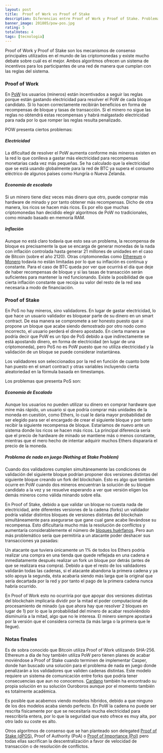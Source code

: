 ```yaml
---
layout: post
title:  Proof of Work vs Proof of Stake
description: Diferencias entre Proof of Work y Proof of Stake. Problemas e inconvenientes de cada uno.
banner_image: 201805/pow-pos.jpg
rating: 5
totalVotes: 4
tags: [tecnologia]
---
```


Proof of Work y Proof of Stake son los mecanismos de consenso principales utilizados en el mundo de las criptomonedas y existe mucho debate sobre cuál es el mejor. Ambos algoritmos ofrecen un sistema de incentivos para los participantes de una red de manera que cumplan con las reglas del sistema.

<!--more-->

### Proof of Work

En [PoW](/que-es-proof-of-work/) los usuarios (mineros) están incentivados a seguir las reglas porque están gastando electricidad para resolver el PoW de cada bloque candidato. Si lo hacen correctamente recibirán beneficios en forma de recompensas de bloque y tasas de transacción. Si el minero no sigue las reglas no obtendrá estas recompensas y habrá malgastado electricidad para nada por lo que romper las reglas resulta penalizado.

POW presenta ciertos problemas:

##### Electricidad
La dificultad de resolver el PoW aumenta conforme más mineros existen en la red lo que conlleva a gastar más electricidad para recompensas monetarias cada vez más pequeñas. Se ha calculado que la electricidad que se está usando globalmente para la red de BTC ya supera el consumo eléctrico de algunos países como Hungría o Nueva Zelanda.


##### Economía de escalado
Si un minero tiene diez veces más dinero que otro, puede comprar más hardware de minado y por tanto obtener más recompensas. Dicho de otra manera, los ricos se hacen más ricos. Es por ello que muchas criptomonedas han decidido elegir algoritmos de PoW no tradicionales, como minado basado en memoria RAM.

##### Inflación
Aunque no está claro todavía que esto sea un problema, la recompensa de bloque es precisamente la que se encarga de generar monedas de la nada con inflación controlada hasta generar 21 millones de unidades en el caso de Bitcoin (sobre el año 2120). Otras criptomonedas como [Ethereum](/que-es-ethereum) o [Monero](/que-es-monero) todavía no están limitadas por lo que su inflación es continua y constante. Para el caso de BTC queda por ver que ocurrirá el día que deje de haber recompensas de bloque y si las tasas de transacción serán suficientes para mantener la red funcionando. Existe la posibilidad de que cierta inflación constante que recoja su valor del resto de la red sea necesaria a modo de financiación.

### Proof of Stake

En PoS no hay mineros, sino validadores. En lugar de gastar electricidad, lo que hace un usuario validador es bloquear parte de su dinero en un smart contract. De esa manera se compromete a ser honesto puesto que si propone un bloque que acabe siendo demostrado por otro nodo como incorrecto, el usuario perderá el dinero apostado. En cierta manera se podría decir que PoW es un tipo de PoS debido a que indirectamente se está apostando dinero, en forma de electricidad (en lugar de una criptomoneda), pero PoS no es PoW puesto que no utiliza electricidad y la validación de un bloque se puede considerar instantánea.

Los validadores son seleccionados por la red en función de cuanto bote han puesto en el smart contract y otras variables incluyendo cierta aleatoriedad en la fórmula basada en timestamps.

Los problemas que presenta PoS son:

##### Economía de Escalado
Aunque los usuarios no pueden utilizar su dinero en comprar hardware que mine más rápido, un usuario si que podría comprar más unidades de la moneda en cuestión, como Ethers, lo cual le daría mayor probabilidad de ser elegido para ser el encargado de crear el siguiente bloque y por tanto recibir la siguiente recompensa de bloque. Estaríamos de nuevo ante un sistema donde los ricos se hacen más ricos. La principal diferencia sería que el precio de hardware de minado se mantiene más o menos constante, mientras que el mero hecho de intentar adquirir muchos Ethers dispararía el precio de la moneda.

##### Problema de nada en juego (**Nothing at Stake Problem**)
Cuando dos validadores cumplen simultáneamente las condiciones de validación del siguiente bloque podrían proponer dos versiones distintas del siguiente bloque creando un fork del blockchain. Esto es algo que también ocurre en PoW cuando dos mineros encuentran la solución de su bloque candidato a la vez y se resuelve esperando a ver que versión eligen los demás mineros como válida minando sobre ella.

En Proof of Stake, debido a que validar un bloque no cuesta nada de electricidad, ante diferentes versiones de la cadena (forks) un validador podría validar distintos bloques de versiones distintas del blockchain simultáneamente para asegurarse que gane cual gane acabe llevándose su recompensa. Esto dificultaría mucho más la resolución de conflictos y aumentaría considerablemente el número de [bloques huérfanos](/problema-escalabilidad/). Pero aun más problemático sería que permitiría a un atacante poder deshacer sus transacciones ya pasadas:

Un atacante que tuviera únicamente un 1% de todos los Ethers podría realizar una compra en una tienda que quede reflejada en una cadena e inmediatamente después realizar un fork un bloque por detrás (antes de que se realizara esa compra). Debido a que el resto de los validadores validarán todas las cadenas, si el atacante abandona la primera cadena y ya sólo apoya la segunda, ésta acabaría siendo más larga que la original que sería decartada por la red y por tanto el pago de la primera cadena nunca habría ocurrido.

En Proof of Work esto no ocurriría por que apoyar dos versiones distintas del blockchain implicaría dividir por la mitad el poder computacional de procesamiento de minado (ya que ahora hay que resolver 2 bloques en lugar de 1) por lo que la probabilidad del minero de acabar resolviéndolo disminuiría a la mitad, algo que no le interesa. El minero siempre apostará por la versión que el considera correcta (la más larga o la primera que le llegue).

### Notas finales

Es de sobra conocido que Bitcoin utiliza Proof of Work utilizando SHA-256. Ethereum a día de hoy también utiliza PoW pero tienen planes de acabar moviéndose a Proof of Stake cuando terminen de implementar Casper, donde han buscado una solución para el problema de nada en juego donde penalizarán a los validadores que validen cadenas distintas. Este modelo requiere un sistema de comunicación entre forks que podría tener consecuencias que aun no conocemos. [Cardano](/que-es-cardano) también ha encontrado su propia solución en su solución Ouroboros aunque por el momento también es totalmente académica.

Es posible que acabemos viendo modelos híbridos, debido a que ninguno de los dos modelos acaba siendo perfecto. En PoW la cadena no puede ser rescrita físicamente por que se necesitaría mucha electricidad para reescribirla entera, por lo que la seguridad que esto ofrece es muy alta, por otro lado su coste es alto.

Otros algoritmos de consenso que se han planteado son delegated [Proof of Stake (dPOS)](/que-es-eos/), Proof of Authority (PoA) o [Proof of Importance (PoI)](/que-es-nem/) pero todas ellas sacrifican la descentralización a favor de velocidad de transacción o de resolución de conflictos.
